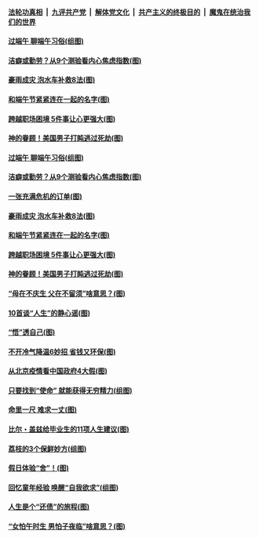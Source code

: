 ####  [法轮功真相](../../../../basic/blob/master/README.md?t=06251602) &nbsp;|&nbsp; [九评共产党](../../../../9ping.md/blob/master/README.md?t=06251602) &nbsp;|&nbsp; [解体党文化](../../../../jtdwh.md/blob/master/README.md?t=06251602)  &nbsp;|&nbsp; [共产主义的终极目的](../../../../gczydzjmd.md/blob/master/README.md?t=06251602) &nbsp;|&nbsp; [魔鬼在统治我们的世界](../../../../mgztzwmdsj.md/blob/master/README.md?t=06251602) 

#### [过端午 聊端午习俗(组图)](../pages/p8/937246.md?t=06251602) 

#### [洁癖或勤劳？从9个测验看内心焦虑指数(图)](../pages/p8/937558.md?t=06251602) 

#### [豪雨成灾 泡水车补救8法(图)](../pages/p8/937526.md?t=06251602) 

#### [和端午节紧紧连在一起的名字(图)](../pages/p8/937448.md?t=06251602) 

#### [跨越职场困境 5件事让心更强大(图)](../pages/p8/937375.md?t=06251602) 

#### [神的眷顾！美国男子打盹逃过死劫(图)](../pages/p8/936985.md?t=06251602) 

#### [过端午 聊端午习俗(组图)](../pages/p8/937246.md?t=06251602) 

#### [洁癖或勤劳？从9个测验看内心焦虑指数(图)](../pages/p8/937558.md?t=06251602) 

#### [一张充满危机的订单(图)](../pages/p8/936981.md?t=06251602) 

#### [豪雨成灾 泡水车补救8法(图)](../pages/p8/937526.md?t=06251602) 

#### [和端午节紧紧连在一起的名字(图)](../pages/p8/937448.md?t=06251602) 

#### [跨越职场困境 5件事让心更强大(图)](../pages/p8/937375.md?t=06251602) 

#### [神的眷顾！美国男子打盹逃过死劫(图)](../pages/p8/936985.md?t=06251602) 

#### [“母在不庆生 父在不留须”啥意思？(图)](../pages/p8/937234.md?t=06251602) 

#### [10首谈“人生”的静心谣(图)](../pages/p8/936965.md?t=06251602) 

#### [“悟”透自己(图)](../pages/p8/936972.md?t=06251602) 

#### [不开冷气降温6妙招 省钱又环保(图)](../pages/p8/937329.md?t=06251602) 

#### [从北京疫情看中国政府4大假(图)](../pages/p8/937196.md?t=06251602) 

#### [只要找到“使命” 就能获得无穷精力(组图)](../pages/p8/937159.md?t=06251602) 

#### [命里一尺 难求一丈(图)](../pages/p8/936782.md?t=06251602) 

#### [比尔・盖兹给毕业生的11项人生建议(图)](../pages/p8/936231.md?t=06251602) 

#### [荔枝的3个保鲜妙方(组图)](../pages/p8/936950.md?t=06251602) 

#### [假日体验“舍”！(图)](../pages/p8/937183.md?t=06251602) 

#### [回忆童年经验 唤醒“自我欲求”(组图)](../pages/p8/937082.md?t=06251602) 

#### [人生是个“还债”的旅程(图)](../pages/p8/936768.md?t=06251602) 

#### [“女怕午时生 男怕子夜临”啥意思？(图)](../pages/p8/937081.md?t=06251602) 

